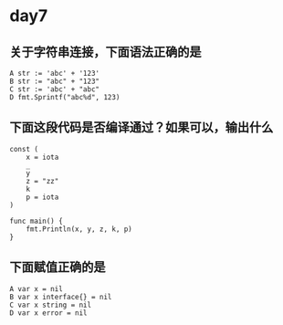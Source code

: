 # day7

## 关于字符串连接，下面语法正确的是

```text
A str := 'abc' + '123'
B str := "abc" + "123"
C str := 'abc' + "abc"
D fmt.Sprintf("abc%d", 123)
```

## 下面这段代码是否编译通过？如果可以，输出什么

```golang
const (
    x = iota
    _
    y
    z = "zz"
    k
    p = iota
)

func main() {
    fmt.Println(x, y, z, k, p)
}
```

## 下面赋值正确的是

```text
A var x = nil
B var x interface{} = nil
C var x string = nil
D var x error = nil
```
